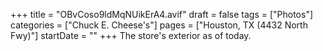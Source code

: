 +++
title = "OBvCoso9ldMqNUikErA4.avif"
draft = false
tags = ["Photos"]
categories = ["Chuck E. Cheese's"]
pages = ["Houston, TX (4432 North Fwy)"]
startDate = ""
+++
The store's exterior as of today.
